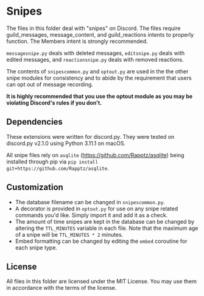 # Snipes

The files in this folder deal with "snipes" on Discord. The files require guild_messages, message_content, and guild_reactions intents to properly function. The Members intent is strongly recommended.

`messagesnipe.py` deals with deleted messages, `editsnipe.py` deals with edited messages, and `reactionsnipe.py` deals with removed reactions.

The contents of `snipescommon.py` and `optout.py` are used in the the other snipe modules for consistency and to abide by the requirement that users can opt out of message recording.

**It is highly recommended that you use the optout module as you may be violating Discord's rules if you don't.**

## Dependencies

These extensions were written for discord.py. They were tested on discord.py v2.1.0 using Python 3.11.1 on macOS.

All snipe files rely on `asqlite` (https://github.com/Rapptz/asqlite) being installed through pip via `pip install git+https://github.com/Rapptz/asqlite`.

## Customization

- The database filename can be changed in `snipescommon.py`.
- A decorator is provided in `optout.py` for use on any snipe related commands you'd like. Simply import it and add it as a check.
- The amount of time snipes are kept in the database can be changed by altering the `TTL_MINUTES` variable in each file. Note that the maximum age of a snipe will be `TTL_MINUTES * 2` minutes.
- Embed formatting can be changed by editing the `embed` coroutine for each snipe type.

## License

All files in this folder are licensed under the MIT License. You may use them in accordance with the terms of the license.
